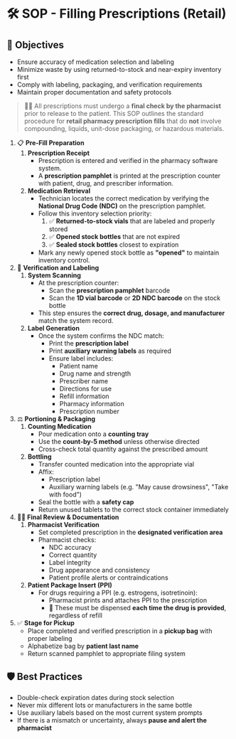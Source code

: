 # 🛠️ SOP - Filling Prescriptions (Retail)

## 🔑 Objectives

- Ensure accuracy of medication selection and labeling  
- Minimize waste by using returned-to-stock and near-expiry inventory first  
- Comply with labeling, packaging, and verification requirements  
- Maintain proper documentation and safety protocols

> 🧑‍⚕️ All prescriptions must undergo a **final check by the pharmacist** prior to release to the patient. This SOP outlines the standard procedure for **retail pharmacy prescription fills** that do **not** involve compounding, liquids, unit-dose packaging, or hazardous materials.

1. 📋 **Pre-Fill Preparation**
   1. **Prescription Receipt**
      - Prescription is entered and verified in the pharmacy software system.
      - A **prescription pamphlet** is printed at the prescription counter with patient, drug, and prescriber information.
   2. **Medication Retrieval**
      - Technician locates the correct medication by verifying the **National Drug Code (NDC)** on the prescription pamphlet.
      - Follow this inventory selection priority:
        1. ✅ **Returned-to-stock vials** that are labeled and properly stored
        2. ✅ **Opened stock bottles** that are not expired
        3. ✅ **Sealed stock bottles** closest to expiration
      - Mark any newly opened stock bottle as **"opened"** to maintain inventory control.
2. 🧪 **Verification and Labeling**
   1. **System Scanning**
      - At the prescription counter:
        - Scan the **prescription pamphlet** barcode
        - Scan the **1D vial barcode** or **2D NDC barcode** on the stock bottle
      - This step ensures the **correct drug, dosage, and manufacturer** match the system record.
   2. **Label Generation**
      - Once the system confirms the NDC match:
        - Print the **prescription label**
        - Print **auxiliary warning labels** as required
        - Ensure label includes:
          - Patient name
          - Drug name and strength
          - Prescriber name
          - Directions for use
          - Refill information
          - Pharmacy information
          - Prescription number
3. ⚖️ **Portioning & Packaging**
   1. **Counting Medication**
      - Pour medication onto a **counting tray**
      - Use the **count-by-5 method** unless otherwise directed
      - Cross-check total quantity against the prescribed amount
   2. **Bottling**
      - Transfer counted medication into the appropriate vial
      - Affix:
        - Prescription label
        - Auxiliary warning labels (e.g. "May cause drowsiness", "Take with food")
      - Seal the bottle with a **safety cap**
      - Return unused tablets to the correct stock container immediately
4. 🧑‍⚕️ **Final Review & Documentation**
   1. **Pharmacist Verification**
      - Set completed prescription in the **designated verification area**
      - Pharmacist checks:
        - NDC accuracy
        - Correct quantity
        - Label integrity
        - Drug appearance and consistency
        - Patient profile alerts or contraindications
   2. **Patient Package Insert (PPI)**
      - For drugs requiring a PPI (e.g. estrogens, isotretinoin):
        - Pharmacist prints and attaches PPI to the prescription
        - 📰 These must be dispensed **each time the drug is provided**, regardless of refill
5. ✅ **Stage for Pickup**
   - Place completed and verified prescription in a **pickup bag** with proper labeling
   - Alphabetize bag by **patient last name**
   - Return scanned pamphlet to appropriate filing system

## 🛡️ Best Practices

- Double-check expiration dates during stock selection  
- Never mix different lots or manufacturers in the same bottle  
- Use auxiliary labels based on the most current system prompts  
- If there is a mismatch or uncertainty, always **pause and alert the pharmacist**

